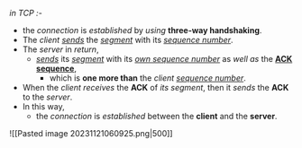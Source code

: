  *in TCP :-*
- the *connection* is *established* by *using* **three-way handshaking**. 
- The *client* <u>*sends*</u> the <u>*segment*</u> with its <u>*sequence number*</u>.
- The *server* in *return*,
	- <u>*sends*</u> its <u>*segment*</u> with its <u>*own sequence number*</u> as *well* *as* the <u>**ACK sequence**</u>,
		- which is **one more than** the *client* <u>*sequence number*</u>.
- When the *client receives* the **ACK** of *its segment*, then it *sends* the **ACK** to the *server*.
- In this way,
	- the *connection* is *established* between the **client** and the **server**.

![[Pasted image 20231121060925.png|500]]